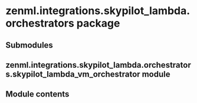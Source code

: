 # zenml.integrations.skypilot_lambda.orchestrators package

## Submodules

## zenml.integrations.skypilot_lambda.orchestrators.skypilot_lambda_vm_orchestrator module

## Module contents
